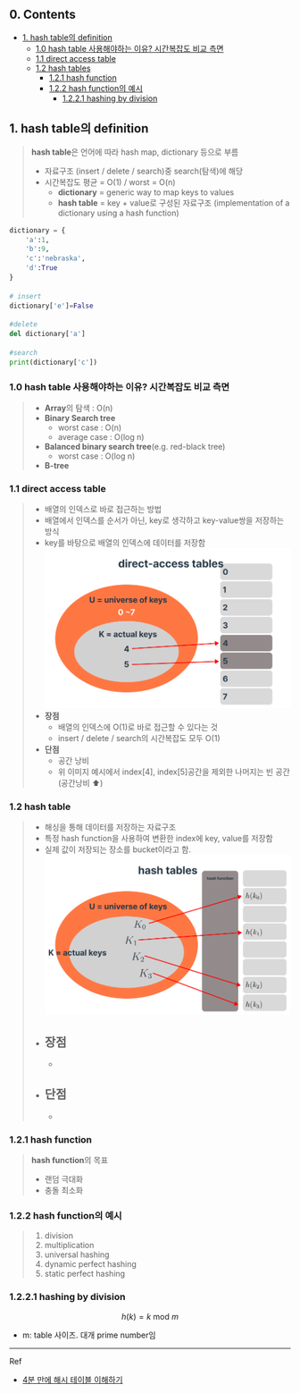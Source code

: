 ## 0. Contents
- [1. hash table의 definition](#1-hash-table의-definition)
  - [1.0 hash table 사용해야하는 이유? 시간복잡도 비교 측면](#10-hash-table-사용해야하는-이유-시간복잡도-비교-측면)
  - [1.1 direct access table](#11-direct-access-table)
  - [1.2 hash tables](#12-hash-tables)
    - [1.2.1 hash function](#121-hash-function)
    - [1.2.2 hash function의 예시](#122-hash-function의-예시)
      - [1.2.2.1 hashing by division](#1221-hashing-by-division)

## 1. hash table의 definition
> **hash table**은 언어에 따라 hash map, dictionary 등으로 부름 
> - 자료구조 (insert / delete / search)중 search(탐색)에 해당
> - 시간복잡도 평균 = O(1) / worst = O(n)
>   - **dictionary** = generic way to map keys to values
>   - **hash table** = key + value로 구성된 자료구조 (implementation of a dictionary using a hash function)

```python
dictionary = {
    'a':1, 
    'b':9, 
    'c':'nebraska',
    'd':True
}

# insert
dictionary['e']=False

#delete
del dictionary['a']

#search
print(dictionary['c'])
```
### 1.0 hash table 사용해야하는 이유? 시간복잡도 비교 측면 
> - **Array**의 탐색 : O(n)
> - **Binary Search tree**
>    - worst case : O(n)
>    - average case : O(log n)
> - **Balanced binary search tree**(e.g. red-black tree)
>   - worst case : O(log n)
> - **B-tree**
>  
### 1.1 direct access table
> - 배열의 인덱스로 바로 접근하는 방법
> - 배열에서 인덱스를 순서가 아닌, key로 생각하고 key-value쌍을 저장하는 방식
> - key를 바탕으로 배열의 인덱스에 데이터를 저장함
> ![alt text](image.png)
> - **장점** 
>   - 배열의 인덱스에 O(1)로 바로 접근할 수 있다는 것
>   - insert / delete / search의 시간복잡도 모두 O(1)
> - **단점**
>   - 공간 낭비
>   - 위 이미지 예시에서 index[4], index[5]공간을 제외한 나머지는 빈 공간 (공간낭비 ⬆️)

### 1.2 hash table
> - 해싱을 통해 데이터를 저장하는 자료구조
> - 특정 hash function을 사용하여 변환한 index에 key, value를 저장함
> - 실제 값이 저장되는 장소를 bucket이라고 함.
>![alt text](image-1.png)
> - **장점** 
>   - 
>   - 
> - **단점**
>   - 
>   - 

### 1.2.1 hash function
> **hash function**의 목표 
> - 랜덤 극대화 
> - 충돌 최소화

### 1.2.2 hash function의 예시 
> 1. division
> 2. multiplication
> 3. universal hashing
> 4. dynamic perfect hashing
> 5. static perfect hashing

### 1.2.2.1 hashing by division
```math
h(k) = k \ \text{mod} \ m
```
- m: table 사이즈. 대개 prime number임

---
Ref
- [4분 만에 해시 테이블 이해하기](https://www.youtube.com/watch?v=knV86FlSXJ8)